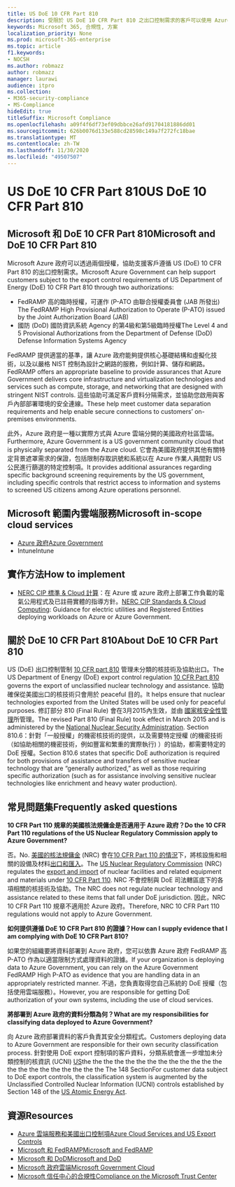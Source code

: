 ```yaml
---
title: US DoE 10 CFR Part 810
description: 受限於 US DoE 10 CFR Part 810 之出口控制需求的客戶可以使用 Azure 政府。
keywords: Microsoft 365, 合規性, 方案
localization_priority: None
ms.prod: microsoft-365-enterprise
ms.topic: article
f1.keywords:
- NOCSH
ms.author: robmazz
author: robmazz
manager: laurawi
audience: itpro
ms.collection:
- M365-security-compliance
- MS-Compliance
hideEdit: true
titleSuffix: Microsoft Compliance
ms.openlocfilehash: a09f4f6df73ef09dbbce26afd91704181886dd01
ms.sourcegitcommit: 626b0076d133e588cd28598c149a7f272fc18bae
ms.translationtype: MT
ms.contentlocale: zh-TW
ms.lasthandoff: 11/30/2020
ms.locfileid: "49507507"
---
```

# <a name="us-doe-10-cfr-part-810"></a><span data-ttu-id="04d81-104">US DoE 10 CFR Part 810</span><span class="sxs-lookup"><span data-stu-id="04d81-104">US DoE 10 CFR Part 810</span></span>

## <a name="microsoft-and-doe-10-cfr-part-810"></a><span data-ttu-id="04d81-105">Microsoft 和 DoE 10 CFR Part 810</span><span class="sxs-lookup"><span data-stu-id="04d81-105">Microsoft and DoE 10 CFR Part 810</span></span>

<span data-ttu-id="04d81-106">Microsoft Azure 政府可以透過兩個授權，協助支援客戶遵循 US (DoE) 10 CFR Part 810 的出口控制需求。</span><span class="sxs-lookup"><span data-stu-id="04d81-106">Microsoft Azure Government can help support customers subject to the export control requirements of US Department of Energy (DoE) 10 CFR Part 810 through two authorizations:</span></span>

- <span data-ttu-id="04d81-107">FedRAMP 高的臨時授權，可運作 (P-ATO 由聯合授權委員會 (JAB 所發出) </span><span class="sxs-lookup"><span data-stu-id="04d81-107">The FedRAMP High Provisional Authorization to Operate (P-ATO) issued by the Joint Authorization Board (JAB)</span></span>
- <span data-ttu-id="04d81-108">國防 (DoD) 國防資訊系統 Agency 的第4級和第5級臨時授權</span><span class="sxs-lookup"><span data-stu-id="04d81-108">The Level 4 and 5 Provisional Authorizations from the Department of Defense (DoD) Defense Information Systems Agency</span></span>

<span data-ttu-id="04d81-109">FedRAMP 提供適當的基準，讓 Azure 政府能夠提供核心基礎結構和虛擬化技術，以及以嚴格 NIST 控制為設計之網路的服務，例如計算、儲存和網路。</span><span class="sxs-lookup"><span data-stu-id="04d81-109">FedRAMP offers an appropriate baseline to provide assurances that Azure Government delivers core infrastructure and virtualization technologies and services such as compute, storage, and networking that are designed with stringent NIST controls.</span></span> <span data-ttu-id="04d81-110">這些協助可滿足客戶資料分隔需求，並協助您啟用與客戶內部部署環境的安全連線。</span><span class="sxs-lookup"><span data-stu-id="04d81-110">These help meet customer data separation requirements and help enable secure connections to customers’ on-premises environments.</span></span>

<span data-ttu-id="04d81-111">此外，Azure 政府是一種以實際方式與 Azure 雲端分開的美國政府社區雲端。</span><span class="sxs-lookup"><span data-stu-id="04d81-111">Furthermore, Azure Government is a US government community cloud that is physically separated from the Azure cloud.</span></span> <span data-ttu-id="04d81-112">它會為美國政府提供其他有關特定背景遮罩需求的保證，包括限制存取訊號和系統以在 Azure 作業人員間對 US 公民進行篩選的特定控制項。</span><span class="sxs-lookup"><span data-stu-id="04d81-112">It provides additional assurances regarding specific background screening requirements by the US government, including specific controls that restrict access to information and systems to screened US citizens among Azure operations personnel.</span></span>

## <a name="microsoft-in-scope-cloud-services"></a><span data-ttu-id="04d81-113">Microsoft 範圍內雲端服務</span><span class="sxs-lookup"><span data-stu-id="04d81-113">Microsoft in-scope cloud services</span></span>

- [<span data-ttu-id="04d81-114">Azure 政府</span><span class="sxs-lookup"><span data-stu-id="04d81-114">Azure Government</span></span>](https://aka.ms/AzureCompliance)
- <span data-ttu-id="04d81-115">Intune</span><span class="sxs-lookup"><span data-stu-id="04d81-115">Intune</span></span>

## <a name="how-to-implement"></a><span data-ttu-id="04d81-116">實作方法</span><span class="sxs-lookup"><span data-stu-id="04d81-116">How to implement</span></span>

- <span data-ttu-id="04d81-117">[NERC CIP 標準 & Cloud 計算](https://aka.ms/AzureNERC)：在 Azure 或 azure 政府上部署工作負載的電氣公用程式及已註冊實體的指導方針。</span><span class="sxs-lookup"><span data-stu-id="04d81-117">[NERC CIP Standards & Cloud Computing](https://aka.ms/AzureNERC): Guidance for electric utilities and Registered Entities deploying workloads on Azure or Azure Government.</span></span>

## <a name="about-doe-10-cfr-part-810"></a><span data-ttu-id="04d81-118">關於 DoE 10 CFR Part 810</span><span class="sxs-lookup"><span data-stu-id="04d81-118">About DoE 10 CFR Part 810</span></span>

<span data-ttu-id="04d81-119">US (DoE) 出口控制管制 [10 CFR part 810](https://www.govinfo.gov/content/pkg/FR-2015-02-23/pdf/2015-03479.pdf) 管理未分類的核技術及協助出口。</span><span class="sxs-lookup"><span data-stu-id="04d81-119">The US Department of Energy (DoE) export control regulation [10 CFR Part 810](https://www.govinfo.gov/content/pkg/FR-2015-02-23/pdf/2015-03479.pdf) governs the export of unclassified nuclear technology and assistance.</span></span> <span data-ttu-id="04d81-120">協助確保從美國出口的核技術只會用於 peaceful 目的。</span><span class="sxs-lookup"><span data-stu-id="04d81-120">It helps ensure that nuclear technologies exported from the United States will be used only for peaceful purposes.</span></span> <span data-ttu-id="04d81-121">修訂部分 810 (Final Rule) 會在3月2015內生效，並由 [國家核安全性管理](https://www.energy.gov/nnsa/national-nuclear-security-administration)所管理。</span><span class="sxs-lookup"><span data-stu-id="04d81-121">The revised Part 810 (Final Rule) took effect in March 2015 and is administered by the [National Nuclear Security Administration](https://www.energy.gov/nnsa/national-nuclear-security-administration).</span></span> <span data-ttu-id="04d81-122">Section 810.6：針對「一般授權」的機密核技術的提供，以及需要特定授權 (的機密技術（如協助相關的機密技術，例如豐富和繁重的實際執行) ）的協助，都需要特定的 DoE 授權。</span><span class="sxs-lookup"><span data-stu-id="04d81-122">Section 810.6 states that specific DoE authorization is required for both provisions of assistance and transfers of sensitive nuclear technology that are “generally authorized,” as well as those requiring specific authorization (such as for assistance involving sensitive nuclear technologies like enrichment and heavy water production).</span></span>

## <a name="frequently-asked-questions"></a><span data-ttu-id="04d81-123">常見問題集</span><span class="sxs-lookup"><span data-stu-id="04d81-123">Frequently asked questions</span></span>

<span data-ttu-id="04d81-124">**10 CFR Part 110 規章的美國核法規傭金是否適用于 Azure 政府？**</span><span class="sxs-lookup"><span data-stu-id="04d81-124">**Do the 10 CFR Part 110 regulations of the US Nuclear Regulatory Commission apply to Azure Government?**</span></span>

<span data-ttu-id="04d81-125">否。</span><span class="sxs-lookup"><span data-stu-id="04d81-125">No.</span></span> <span data-ttu-id="04d81-126">[美國的核法規傭金](https://www.nrc.gov/) (NRC) 會在[10 CFR Part 110 的情況](https://www.nrc.gov/reading-rm/doc-collections/cfr/part110/)下，將核設施和相關的設備及材料[出口和匯入](https://www.nrc.gov/about-nrc/ip/export-import.html)。</span><span class="sxs-lookup"><span data-stu-id="04d81-126">The [US Nuclear Regulatory Commission](https://www.nrc.gov/) (NRC) regulates the [export and import](https://www.nrc.gov/about-nrc/ip/export-import.html) of nuclear facilities and related equipment and materials under [10 CFR Part 110](https://www.nrc.gov/reading-rm/doc-collections/cfr/part110/).</span></span> <span data-ttu-id="04d81-127">NRC 不會控制與 DoE 司法轄區底下的各項相關的核技術及協助。</span><span class="sxs-lookup"><span data-stu-id="04d81-127">The NRC does not regulate nuclear technology and assistance related to these items that fall under DoE jurisdiction.</span></span> <span data-ttu-id="04d81-128">因此，NRC 10 CFR Part 110 規章不適用於 Azure 政府。</span><span class="sxs-lookup"><span data-stu-id="04d81-128">Therefore, NRC 10 CFR Part 110 regulations would not apply to Azure Government.</span></span>

<span data-ttu-id="04d81-129">**如何提供遵循 DoE 10 CFR Part 810 的證據？**</span><span class="sxs-lookup"><span data-stu-id="04d81-129">**How can I supply evidence that I am complying with DoE 10 CFR Part 810?**</span></span>

<span data-ttu-id="04d81-130">如果您的組織要將資料部署到 Azure 政府，您可以依靠 Azure 政府 FedRAMP 高 P-ATO 作為以適當限制方式處理資料的證據。</span><span class="sxs-lookup"><span data-stu-id="04d81-130">If your organization is deploying data to Azure Government, you can rely on the Azure Government FedRAMP High P-ATO as evidence that you are handling data in an appropriately restricted manner.</span></span> <span data-ttu-id="04d81-131">不過，您負責取得您自己系統的 DoE 授權（包括使用雲端服務）。</span><span class="sxs-lookup"><span data-stu-id="04d81-131">However, you are responsible for getting DoE authorization of your own systems, including the use of cloud services.</span></span>

<span data-ttu-id="04d81-132">**將部署到 Azure 政府的資料分類為何？**</span><span class="sxs-lookup"><span data-stu-id="04d81-132">**What are my responsibilities for classifying data deployed to Azure Government?**</span></span>

<span data-ttu-id="04d81-133">向 Azure 政府部署資料的客戶負責其安全分類程式。</span><span class="sxs-lookup"><span data-stu-id="04d81-133">Customers deploying data to Azure Government are responsible for their own security classification process.</span></span> <span data-ttu-id="04d81-134">針對使用 DoE export 控制項的客戶資料，分類系統會進一步增加未分類控制的核資訊 (UCNI) [US](https://www.epa.gov/laws-regulations/summary-atomic-energy-act)the the the the the the the the the the the the the the the the the the the the the the The 148 Section</span><span class="sxs-lookup"><span data-stu-id="04d81-134">For customer data subject to DoE export controls, the classification system is augmented by the Unclassified Controlled Nuclear Information (UCNI) controls established by Section 148 of the [US Atomic Energy Act](https://www.epa.gov/laws-regulations/summary-atomic-energy-act).</span></span>

## <a name="resources"></a><span data-ttu-id="04d81-135">資源</span><span class="sxs-lookup"><span data-stu-id="04d81-135">Resources</span></span>

- [<span data-ttu-id="04d81-136">Azure 雲端服務和美國出口控制項</span><span class="sxs-lookup"><span data-stu-id="04d81-136">Azure Cloud Services and US Export Controls</span></span>](https://servicetrust.microsoft.com/ViewPage/TrustDocuments?command=Download&downloadType=Document&downloadId=c24c11f2-2cd4-444a-9160-19762855ad3a&docTab=6d000410-c9e9-11e7-9a91-892aae8839ad_FAQ_and_White_Papers)
- [<span data-ttu-id="04d81-137">Microsoft 和 FedRAMP</span><span class="sxs-lookup"><span data-stu-id="04d81-137">Microsoft and FedRAMP</span></span>](offering-fedramp.md)
- [<span data-ttu-id="04d81-138">Microsoft 和 DoD</span><span class="sxs-lookup"><span data-stu-id="04d81-138">Microsoft and DoD</span></span>](offering-dod-disa-l2-l4-l5.md)
- [<span data-ttu-id="04d81-139">Microsoft 政府雲端</span><span class="sxs-lookup"><span data-stu-id="04d81-139">Microsoft Government Cloud</span></span>](https://www.microsoft.com/enterprise/government)
- [<span data-ttu-id="04d81-140">Microsoft 信任中心的合規性</span><span class="sxs-lookup"><span data-stu-id="04d81-140">Compliance on the Microsoft Trust Center</span></span>](https://www.microsoft.com/trust-center/compliance/compliance-overview)
